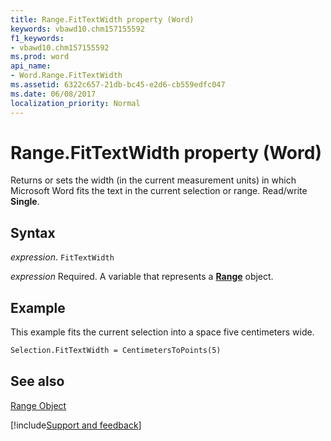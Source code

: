 ```yaml
---
title: Range.FitTextWidth property (Word)
keywords: vbawd10.chm157155592
f1_keywords:
- vbawd10.chm157155592
ms.prod: word
api_name:
- Word.Range.FitTextWidth
ms.assetid: 6322c657-21db-bc45-e2d6-cb559edfc047
ms.date: 06/08/2017
localization_priority: Normal
---
```



# Range.FitTextWidth property (Word)

Returns or sets the width (in the current measurement units) in which Microsoft Word fits the text in the current selection or range. Read/write  **Single**.


## Syntax

_expression_. `FitTextWidth`

_expression_ Required. A variable that represents a **[Range](Word.Range.md)** object.


## Example

This example fits the current selection into a space five centimeters wide.


```vb
Selection.FitTextWidth = CentimetersToPoints(5)
```


## See also


[Range Object](Word.Range.md)

[!include[Support and feedback](~/includes/feedback-boilerplate.md)]